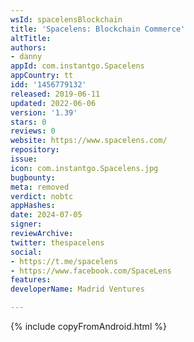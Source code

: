 ```yaml
---
wsId: spacelensBlockchain
title: 'Spacelens: Blockchain Commerce'
altTitle: 
authors:
- danny
appId: com.instantgo.Spacelens
appCountry: tt
idd: '1456779132'
released: 2019-06-11
updated: 2022-06-06
version: '1.39'
stars: 0
reviews: 0
website: https://www.spacelens.com/
repository: 
issue: 
icon: com.instantgo.Spacelens.jpg
bugbounty: 
meta: removed
verdict: nobtc
appHashes: 
date: 2024-07-05
signer: 
reviewArchive: 
twitter: thespacelens
social:
- https://t.me/spacelens
- https://www.facebook.com/SpaceLens
features: 
developerName: Madrid Ventures

---
```


{% include copyFromAndroid.html %}